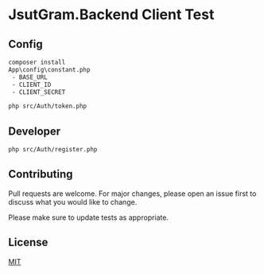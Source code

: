 # JsutGram.Backend Client Test


## Config
```bash
composer install
App\config\constant.php
 - BASE_URL
 - CLIENT_ID
 - CLIENT_SECRET

php src/Auth/token.php
```


## Developer
```bash
php src/Auth/register.php
```



## Contributing
Pull requests are welcome. For major changes, please open an issue first to discuss what you would like to change.

Please make sure to update tests as appropriate.

## License
[MIT](https://choosealicense.com/licenses/mit/)
